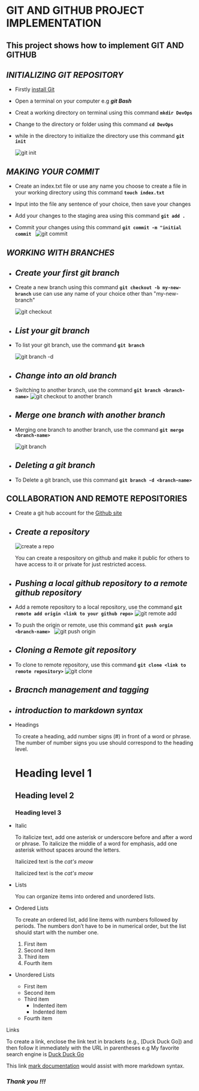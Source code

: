 # GIT AND GITHUB PROJECT IMPLEMENTATION
 ## **This project shows how to implement GIT AND GITHUB**

## ***INITIALIZING GIT REPOSITORY***

- Firstly [install Git](https://git-scm.com/downloads)

- Open a terminal on your computer e.g ***git Bash***

- Creat a working directory on terminal using this command **`mkdir DevOps`**

- Change to the directory or folder using this command **`cd DevOps`**

- while in the directory to initialize the directory use this command **`git init`**

    ![git init](https://github.com/Sommie007/GIT-PROJECT/assets/139817771/bad04582-57ad-439a-a78f-66a5166c5961)

## ***MAKING YOUR COMMIT***

- Create an index.txt file or use any name you choose to create a file in your working directory using this command **`touch index.txt`**

- Input into the file any sentence of your choice, then save your 
  changes

- Add your changes to the staging area using this command **`git add . `**

- Commit your changes using this command **`git commit -m "initial commit `**
![git commit](https://github.com/Sommie007/GIT-PROJECT/assets/139817771/6b8bfdaa-c08b-4a48-b7fd-6dc63905699d)

## ***WORKING WITH BRANCHES***

- ## *Create your first git branch*

- Create a new branch using this command **`git checkout -b my-new-branch`** use can use any name of your choice other than "my-new-branch"

    ![git checkout](https://github.com/Sommie007/GIT-PROJECT/assets/139817771/1d704266-61b9-4e74-8978-fc24f13790ff)

- ## *List your git branch*

- To list your git branch, use the command **`git branch`**

  ![git branch -d](https://github.com/Sommie007/GIT-PROJECT/assets/139817771/6f5e8d02-c442-4b1c-862e-b896fb42cbc5)

- ## *Change into an old branch*

- Switching to another branch, use the command **`git branch <branch-name>`**
![git checkout to another branch](https://github.com/Sommie007/GIT-PROJECT/assets/139817771/8ae5f3af-3481-4aa4-89c9-05a03031b7c2)

- ## *Merge one branch with another branch*

- Merging one branch to another branch, use the command **`git merge <branch-name> `**

    ![git branch](https://github.com/Sommie007/GIT-PROJECT/assets/139817771/0f1da0f1-d4f9-4172-914c-192389de6047)

- ## *Deleting a git branch*

- To Delete a git branch, use this command **`git branch -d <branch-name> `** 

## **COLLABORATION AND REMOTE REPOSITORIES**
- Create a git hub account for the [Github site](https://github.com/)

- ## *Create a repository*

  ![create a repo](https://github.com/Sommie007/GIT-PROJECT/assets/139817771/4008ed81-b0bb-4d8c-a68a-1172fecd8233)

  You can create a respository on github and make it public for others to have access to it or private for just restricted access.

- ## *Pushing a local github repository to a remote github repository*

- Add a remote repository to a local repository, use the command
  **` git remote add origin <link to your github repo> `**
![git remote add](https://github.com/Sommie007/GIT-PROJECT/assets/139817771/51dfd9e9-7076-4405-bc6f-729810408e6b)

- To push the origin or remote, use this command **`git push orgin <branch-name> `**
![git push origin](https://github.com/Sommie007/GIT-PROJECT/assets/139817771/f1dcc35c-7e49-43c4-aba1-351dc2bda405)

- ## *Cloning a Remote git repository*

- To clone to remote repository, use this command **` git clone <link to remote repository> `**
![git clone](https://github.com/Sommie007/GIT-PROJECT/assets/139817771/903a3839-e67c-46c2-bdd0-49e218e472a5)


- ## *Bracnch management and tagging*

- ## *introduction to markdown syntax*

- Headings

  To create a heading, add number signs (#) in front of a word or phrase. The number of number signs you use should correspond to the heading level.

  # Heading level 1
  ## Heading level 2
  ### Heading level 3

- Italic

  To italicize text, add one asterisk or underscore before and after a word or phrase. To italicize the middle of a word for emphasis, add one asterisk without spaces around the letters.

  Italicized text is the <em>cat's meow</em>

  Italicized text is the <em>cat's meow</em>

- Lists

  You can organize items into ordered and unordered lists.

- Ordered Lists

  To create an ordered list, add line items with numbers followed by periods. The numbers don’t have to be in numerical order, but the list should start with the number one.

  <ol>
  <li>First item</li>
  <li>Second item</li>
  <li>Third item</li>
  <li>Fourth item</li>
  </ol> 

- Unordered Lists

  <ul>
  <li>First item</li>
  <li>Second item</li>
  <li>Third item
    <ul>
      <li>Indented item</li>
      <li>Indented item</li>
    </ul>
  </li>
  <li>Fourth item</li>
</ul> 

  Links

  To create a link, enclose the link text in brackets (e.g., [Duck Duck Go]) and then follow it immediately with the URL in parentheses e.g My favorite search engine is [Duck Duck Go](https://duckduckgo.com)

  This link [mark documentation](https://learn.microsoft.com/en-us/contribute/content/markdown-reference) would assist with more markdown syntax.

  ### ***Thank you !!!***
